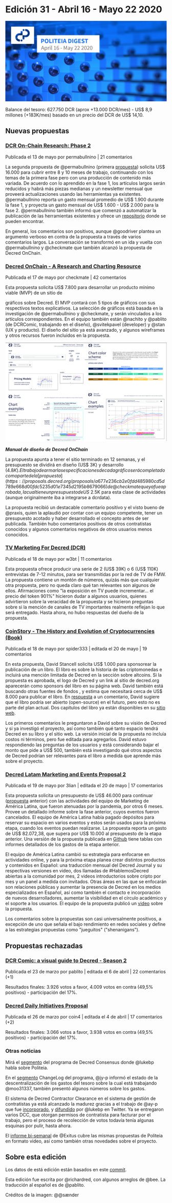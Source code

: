 # Edición 31 - Abril 16 - Mayo 22 2020

![featured-31](img/featured-31.jpg)

Balance del tesoro: 627.750 DCR (aprox +13.000 DCR/mes) - US$ 8,9 millones (+183K/mes) basado en un precio del DCR de US$ 14,10.

## Nuevas propuestas

### [DCR On-Chain Research: Phase 2](https://proposals.decred.org/proposals/68a32c1f36d24a17e5eb69d6d1b6adb587ca45c9c7e64e85c353e7dba7fca545)

Publicada el 13 de mayo por permabullnino | 21 comentarios

La segunda propuesta de @permabullnino (primera [propuesta]()) solicita US$ 16.000 para cubrir entre 8 y 10 meses de trabajo, continuando con los temas de la primera fase pero con una producción de contenido más variada. De acuerdo con lo aprendido en la fase 1, los artículos largos serán reducidos y habrá más piezas medianas y un newsletter mensual que proveerá actualizaciones usando las herramientas ya existentes. @permabullnino reporta un gasto mensual promedio de US$ 1.900 durante la fase 1, y proyecta un gasto mensual de US$ 1.600 - US$ 2.000 para la fase 2. @permabullnino también informó que comenzó a automatizar la publicación de las herramientas existentes y ofrece un [repositorio](https://github.com/permabullnino/nino_on_chain) donde se pueden encontrar.

En general, los comentarios son positivos, aunque @goodriver plantea un argumento verboso en contra de la propuesta a través de varios comentarios largos. La conversación se transformó en un ida y vuelta con @permabullnino y @checkmate que también alcanzó la propuesta de Decred OnChain.

### **[Decred OnChain - A Research and Charting Resource](https://proposals.decred.org/proposals/023091831f6434f743f3a317aacf8c73a123b30d758db854a2f294c0b3341bcc)**

Publicada el 17 de mayo por checkmate | 42 comentarios

Esta propuesta solicita US$ 7.800 para desarrollar un producto mínimo viable (MVP) de un sitio de 

gráficos sobre Decred. El MVP contará con 5 tipos de gráficos con sus respectivos textos explicativos. La selección de gráficos está basada en la investigación de @permabullnino y @checkmate, y serán vinculados a los artículos correspondientes. En el equipo también están @nachito y @pablito (de DCRComic, trabajando en el diseño), @svitekpavel (developer) y @stan (UX y producto). El diseño del sitio ya está avanzado, y algunos wireframes y otros recursos fueron incluidos en la propuesta.

![decred-onchain-1.png](img/decred-onchain-1.png)

***Manual de diseño de Decred OnChain***

La propuesta apunta a tener el sitio terminado en 12 semanas, y el presupuesto se dividirá en diseño (US$ 3K) y desarrollo ($4.8K). El trabajo de armar las especificaciones de cada gráfico será completado como parte de la [propuesta](https://proposals.decred.org/proposals/a677e236cb2e0fdd485980cd5d789e668d00fdc5235d01e7345d2195b8679066) de @checkmate que ya fue aprobada, la cual tiene un presupuesto de US$ 2.5K para esta clase de actividades (aunque originalmente iba a integrarse a dcrdata).

La propuesta recibió un destacable comentario positivo y el visto bueno de @praxis, quien la aplaudió por contar con un equipo competente, tener un presupuesto acotado y haber desarrollado el concepto antes de ser publicada. También hubo comentarios positivos de otros contratistas conocidos y algunos comentarios negativos de otros usuarios menos conocidos.

### **[TV Marketing For Decred (DCR)](https://proposals.decred.org/proposals/9eaafc20f206776e38642e272233390f351c5562c3835369a558cc7d7e341018)**

Publicada el 18 de mayo por w3bt | 11 comentarios

Esta propuesta ofrece producir una serie de 2 (US$ 39K) o 6 (US$ 110K) entrevistas de 7-12 minutos, para ser transmitidas por la red de TV de FMW. La propuesta contiene un montón de números, quizás más que cualquier otra propuesta, pero no queda claro qué tan relevantes son algunos de ellos. Afirmaciones como "la exposición en TV puede incrementar... el precio del token 901%" hicieron dudar a algunos usuarios, quienes advirtieron sobre la veracidad de la propuesta y se hicieron preguntas sobre si la mención de canales de TV importantes realmente reflejan lo que será entregado. Hasta ahora, no hubo respuestas del dueño de la propuesta.

### **[CoinStory - The History and Evolution of Cryptocurrencies (Book)](https://proposals.decred.org/proposals/4affceb07f5b8126366e8b73ed3d164ebc010bc6fefba19375c4c2e2b252beb0)**

Publicada el 18 de mayo por spider333 | editada el 20 de mayo | 19 comentarios

En esta propuesta, David Stancell solicita US$ 1.000 para sponsorear la publicación de un libro. El libro es sobre la historia de las criptomonedas e incluirá una mención limitada de Decred en la sección sobre altcoins. Si la propuesta es aprobada, el logo de Decred y un link al sitio de decred.org aparecerán como sponsors del libro en su página web. David también está buscando otras fuentes de fondos , y estima que necesitará cerca de US$ 8.000 para publicar el libro. En [respuesta](https://proposals.decred.org/proposals/4affceb07f5b8126366e8b73ed3d164ebc010bc6fefba19375c4c2e2b252beb0/comments/15) a un comentario, David sugiere que el libro podría ser abierto (open-source) en el futuro, pero esto no es parte del plan actual. Dos capitulos del libro ya están disponibles en su [sitio web](https://coinstory.tech/).

Los primeros comentarios le preguntaron a David sobre su visión de Decred y si ya investigó el proyecto, así como también qué tanto espacio tendrá Decred en su libro y el sitio web. La versión inicial de la propuesta no incluía costos ni términos, pero fue editada para agregarlos. David estuvo respondiendo las preguntas de los usuarios y está considerando bajar el monto que pide a US$ 500, también está investigando qué otros aspectos de Decred podrían ser relevantes para el libro a medida que aprende más sobre el proyecto.

### **[Decred Latam Marketing and Events Proposal 2](https://proposals.decred.org/proposals/3c02b677462d6d22d61bf786798e975b38df7a203c2467429d4ec91f75ef0c40)**

Publicada el 19 de mayo por 3lian | editada el 20 de mayo | 17 comentarios

Esta propuesta solicita un presupuesto de US$ 46.000 para continuar ([propuesta](https://proposals.decred.org/proposals/3c02b677462d6d22d61bf786798e975b38df7a203c2467429d4ec91f75ef0c40) anterior) con las actividades del equipo de Marketing de América Latina, que fueron atenuadas por la pandemia, por otros 6 meses. Provee un detallado informe sobre la fase anterior, cuyos eventos fueron cancelados. El equipo de América Latina había pagado depósitos para reservar su espacio en varios eventos y estos serán usados para la próxima etapa, cuando los eventos puedan realizarse. La propuesta reporta un gasto de US$ 82.072,38, que supera por US$ 10.000 al presupuesto de la etapa anterior. Una versión de la propuesta publicada en [Github](https://gist.github.com/3lian/4f33c0133d5fb4dc3db6114fa32bc13e) tiene tablas con informes detallados de los gastos de la etapa anterior.

El equipo de América Latina cambió su estrategia para enfocarse en actividades online, y para la próxima etapa planea crear distintos productos y contenidos en Español: una traducción mensual del Decred Journal y su respectivas versiones en video, dos llamadas de #HablemosDecred abiertas a la comunidad por mes, 2 videos introductorios sobre cripto por mes y un panel a medida con invitados. Otras áreas en las que se enfocarán son relaciones públicas y aumentar la presencia de Decred en los medios especializados en Español, así como también el contacto e incorporación de nuevos desarrolladores, aumentar la visibilidad en el círculo académico y el soporte a los usuarios. El equipo de la propuesta publicó un [video](https://www.youtube.com/watch?v=2VNZKWA5Bdg) sobre la propuesta. 

Los comentarios sobre la propuestas son casi universalmente positivos, a excepción de uno que señala el bajo rendimiento en redes sociales y define a las estrategias propuestas como "jueguitos" ("shenanigans").

## Propuestas rechazadas

### **[DCR Comic: a visual guide to Decred - Season 2](https://proposals.decred.org/proposals/2f08f8518bc7672069a10ac6461fd9ab341d4a9e4c343fd4a7ec426250f3896f)**

Publicada el 23 de marzo por pablito | editada el 6 de abril | 22 comentarios (+1)

Resultados finales: 3.926 votos a favor, 4.009 votos en contra (49,5% positivos) - participación del 17%.

### **[Decred Daily Initiatives Proposal](https://proposals.decred.org/proposals/7d42c6f4bf3059b64789185af615c1df97cb61a379425933be5ff01d074ed4d5)**

Publicada el 26 de marzo por coin4 | editada el 4 de abril | 17 comentarios (+2)

Resultados finales: 3.066 votos a favor, 3.938 votos en contra (49,5% positivos) - participación del 17%.

### Otras noticias

Mirá el [segmento](https://www.youtube.com/watch?v=HexsUmqA7-Y) del programa de Decred Consensus donde @lukebp habla sobre Politeia.

En el [segmento](https://www.youtube.com/watch?v=OmwI62HZerg) ChangeLog del programa, @jy-p informó el estado de la descentralización de los gastos del tesoro sobre la cual está trabajando @moo31337, también presentó algunos números sobre los gastos.

El sistema de Decred Contractor Clearance en el sistema de gestión de contratistas ya está alcanzado la madurez gracias a el trabajo de @ay-p que fue [incorporado](https://github.com/decred/politeia/pull/1104), y [difundido](https://twitter.com/lukebp_/status/1262871839035977728) por @lukebp en Twitter. Ya se entregaron varios DCC, que otorgan permisos de contratista para facturar por el trabajo, pero el proceso de recolección de votos todavía tenía algunas esquinas por pulir, hasta ahora.

El [informe bi-semanal](https://www.youtube.com/watch?v=9i56ly5SS6M) de @Exitus cubre las mismas propuestas de Politeia en formato video, así como también otras novedades sobre el proyecto.

## Sobre esta edición

Los datos de está edición están basados en este [commit](https://github.com/decred-proposals/mainnet/commit/0731e56a10df440a2faaee31b56a6e24bc81cfac).

Esta edición fue escrita por @richardred, con algunos arreglos de @bee. La traducción al español es de @pablito.

Créditos de la imagen: @@sænder





